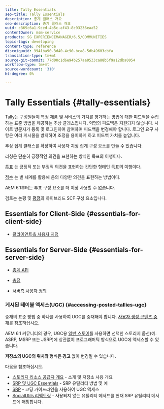 ```yaml
---
title: Tally Essentials
seo-title: Tally Essentials
description: 총계 클래스 개요
seo-description: 총계 클래스 개요
uuid: c369c6a1-9ced-4b5c-af43-8c03236eaa52
contentOwner: msm-service
products: SG_EXPERIENCEMANAGER/6.5/COMMUNITIES
topic-tags: developing
content-type: reference
discoiquuid: 9941ba90-3d40-4c90-bca8-5db49603cbfa
translation-type: tm+mt
source-git-commit: 77d00c1d6e94b257aa0533ca88b5f9a12dba0054
workflow-type: tm+mt
source-wordcount: '310'
ht-degree: 0%

---
```



# Tally Essentials {#tally-essentials}

Tally는 구성원들이 특정 제품 및 서비스의 가치를 평가하는 방법에 대한 피드백을 수집하는 표준 방법을 제공하는 추상 클래스입니다. 익명의 피드백은 지원되지 않습니다. 사이트 방문자가 등록 및 로그인하여 참여하여 피드백을 변경해야 합니다. 로그인 요구 사항은 여러 게시물을 방지하여 조정을 용이하게 하고 피드백 가치를 높입니다.

추상 집계 클래스를 확장하여 사용자 지정 집계 구성 요소를 만들 수 있습니다.

[](essentials-liking.md) 리칭은 단순히 긍정적인 의견을 표현하는 방식인 득표의 이행이다.

[투표](essentials-voting.md) 는 긍정적 또는 부정적 의견을 표현하는 간단한 형태인 득표의 이행이다.

[점수](rating-basics.md) 는 별 체계를 활용해 음의 다양한 의견을 표현하는 방법이다.

AEM 6.1부터는 투표 구성 요소를 더 이상 사용할 수 없습니다.

[](reviews-basics.md) 검토는  [](essentials-comments.md) 논평 및  [평점](rating-basics.md)의 하이브리드 SCF 구성 요소입니다.

## Essentials for Client-Side {#essentials-for-client-side}

* [클라이언트측 사용자 지정](client-customize.md)

## Essentials for Server-Side {#essentials-for-server-side}

* [총계 API](https://helpx.adobe.com/experience-manager/6-5/sites/developing/using/reference-materials/javadoc/com/adobe/cq/social/tally/client/api/package-summary.html)

* [총점](https://helpx.adobe.com/experience-manager/6-5/sites/developing/using/reference-materials/javadoc/com/adobe/cq/social/tally/client/endpoints/package-summary.html)

* [서버측 사용자 정의](server-customize.md)

### 게시된 테이블 액세스(UGC) {#accessing-posted-tallies-ugc}

중재의 표준 방법 중 하나를 사용하여 UGC를 중재해야 합니다.
[사용자 생성 콘텐츠 중재](moderate-ugc.md)를 참조하십시오.

AEM 6.1 커뮤니티의 경우, UGC용 [일반 스토어](working-with-srp.md)를 사용하면 선택한 스토리지 옵션(예: ASRP, MSRP 또는 JSRP)에 상관없이 프로그래머틱 방식으로 UGC에 액세스할 수 있습니다.

**저장소의 UGC의 위치와 형식은 경고** 없이 변경될 수 있습니다.

다음을 참조하십시오.

* [스토리지 리소스 공급자 개요](srp.md)  - 소개 및 저장소 사용 개요
* [SRP 및 UGC Essentials](srp-and-ugc.md) - SRP 유틸리티 방법 및 예
* [SRP](accessing-ugc-with-srp.md)  - 코딩 가이드라인을 사용하여 UGC 액세스
* [SocialUtils 리팩토링](socialutils.md)  - 사용되지 않는 유틸리티 메서드를 현재 SRP 유틸리티 메서드에 매핑합니다.

